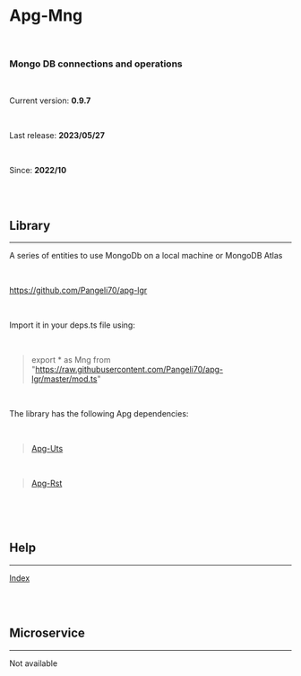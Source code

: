 # **Apg-Mng** 

<br>
 
### Mongo DB connections and operations 

<br>

Current version: **0.9.7** 

<br>

Last release: **2023/05/27** 

<br>

Since: **2022/10** 

<br>

<br>

## Library 
---

A series of entities to use MongoDb on a local machine or MongoDB Atlas 

<br>

https://github.com/Pangeli70/apg-lgr 

<br>

Import it in your deps.ts file using: 

<br>

> export * as Mng from "https://raw.githubusercontent.com/Pangeli70/apg-lgr/master/mod.ts" 

<br>

The library has the following Apg dependencies: 

<br>

> [Apg-Uts](https://github.com/Pangeli70/apg-uts)

<br>

> [Apg-Rst](https://github.com/Pangeli70/apg-rst)

<br>



<br>
<br>

## Help 
---

[Index](hlp/index.md)  

<br>

<br>

## Microservice 
---

Not available 

<br>

<br>